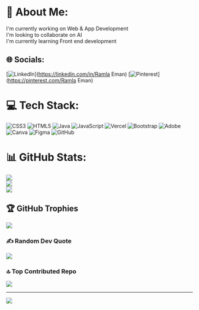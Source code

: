 # 💫 About Me:
I'm currently working on Web & App Development<br>I'm looking to collaborate on AI<br>I'm currently learning Front end development


## 🌐 Socials:
[![LinkedIn](https://img.shields.io/badge/LinkedIn-%230077B5.svg?logo=linkedin&logoColor=white)](https://linkedin.com/in/Ramla Eman) [![Pinterest](https://img.shields.io/badge/Pinterest-%23E60023.svg?logo=Pinterest&logoColor=white)](https://pinterest.com/Ramla Eman) 

# 💻 Tech Stack:
![CSS3](https://img.shields.io/badge/css3-%231572B6.svg?style=for-the-badge&logo=css3&logoColor=white) ![HTML5](https://img.shields.io/badge/html5-%23E34F26.svg?style=for-the-badge&logo=html5&logoColor=white) ![Java](https://img.shields.io/badge/java-%23ED8B00.svg?style=for-the-badge&logo=openjdk&logoColor=white) ![JavaScript](https://img.shields.io/badge/javascript-%23323330.svg?style=for-the-badge&logo=javascript&logoColor=%23F7DF1E) ![Vercel](https://img.shields.io/badge/vercel-%23000000.svg?style=for-the-badge&logo=vercel&logoColor=white) ![Bootstrap](https://img.shields.io/badge/bootstrap-%238511FA.svg?style=for-the-badge&logo=bootstrap&logoColor=white) ![Adobe](https://img.shields.io/badge/adobe-%23FF0000.svg?style=for-the-badge&logo=adobe&logoColor=white) ![Canva](https://img.shields.io/badge/Canva-%2300C4CC.svg?style=for-the-badge&logo=Canva&logoColor=white) ![Figma](https://img.shields.io/badge/figma-%23F24E1E.svg?style=for-the-badge&logo=figma&logoColor=white) ![GitHub](https://img.shields.io/badge/github-%23121011.svg?style=for-the-badge&logo=github&logoColor=white)
# 📊 GitHub Stats:
![](https://github-readme-stats.vercel.app/api?username=Ramla-Razykan&theme=dark&hide_border=false&include_all_commits=false&count_private=false)<br/>
![](https://github-readme-streak-stats.herokuapp.com/?user=Ramla-Razykan&theme=dark&hide_border=false)<br/>
![](https://github-readme-stats.vercel.app/api/top-langs/?username=Ramla-Razykan&theme=dark&hide_border=false&include_all_commits=false&count_private=false&layout=compact)

## 🏆 GitHub Trophies
![](https://github-profile-trophy.vercel.app/?username=Ramla-Razykan&theme=radical&no-frame=false&no-bg=true&margin-w=4)

### ✍️ Random Dev Quote
![](https://quotes-github-readme.vercel.app/api?type=horizontal&theme=dark)

### 🔝 Top Contributed Repo
![](https://github-contributor-stats.vercel.app/api?username=Ramla-Razykan&limit=5&theme=dark&combine_all_yearly_contributions=true)

---
[![](https://visitcount.itsvg.in/api?id=Ramla-Razykan&icon=0&color=0)](https://visitcount.itsvg.in)

<!-- Proudly created with GPRM ( https://gprm.itsvg.in ) -->
